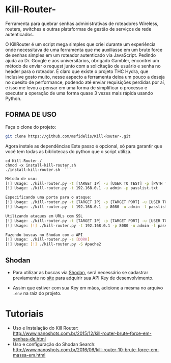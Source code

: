 # Kill-Router-
Ferramenta para quebrar senhas administrativas de roteadores Wireless, routers, switches e outras plataformas de gestão de serviços de rede autenticados. 


O KillRouter é um script mega simples que criei durante um experiência onde necessitava de uma ferramenta que me auxiliasse em um brute force de senhas simples em um roteador autenticado via JavaScript. Pedindo ajuda ao Dr. Google e aos universitários, obrigado Gambler, encontrei um método de enviar o request junto com a solicitação de usuário e senha no header para o roteador. É claro que existe o projeto THC Hydra, que inclusive gosto muito, nesse aspecto a ferramenta deixa um pouco a deseja no quesito de performance, podendo até enviar requisições perdidas por aí, e isso me levou a pensar em uma forma de simplificar o processo e executar a operação de uma forma quase 3 vezes mais rápida usando Python.


## FORMA DE USO 

Faça o clone do projeto:

```bash
git clone https://github.com/msfidelis/Kill-Router-.git  
```

Agora instale as dependências
Este passo é opcional, só para garantir que você tem todas as bibliotecas do python que o script utiliza.

```
cd Kill-Router-/  
chmod +x install-kill-router.sh  
./install-kill-router.sh  ```
```

```bash
Método de uso:
[!] Usage: ./kill-router.py -t [TARGET IP] -u [USER TO TEST] -p [PATH TO PASSLIST]  
[!] Usage: ./kill-router.py -t 192.168.0.1 -u admin -p passlist.txt  
```

```bash
Especificando uma porta para o ataque:
[!] Usage: ./kill-router.py -t [TARGET IP] -p [TARGET PORT] -u [USER TO TEST] -l [PATH TO PASSLIST]
[!] Usage: ./kill-router.py -t 192.168.0.1 -p 8080 -u admin -l passlist.txt

```


```bash
Utilizando ataques em URLs com SSL 
[!] Usage: ./kill-router.py -t [TARGET IP] -p [TARGET PORT] -u [USER TO TEST] -l [PATH TO PASSLIST] -m [PROTOCOL]
[!] Usage: [!] ./kill-router.py -t 192.168.0.1 -p 8080 -u admin -l passlist.txt -m https", 'red'
```

```bash
Fazendo buscas no Shodan com a API 
[!] Usage: ./kill-router.py -s [DORK]
[!] Usage: [!] ./kill-router.py -S Apache2
```

## Shodan 

* Para utilizar as buscas via [Shodan](https://shodan.io), será necessário se cadastrar previamente no [site](https://account.shodan.io/login) para adquirir sua API Key de desenvolvimento. 

* Assim que estiver com sua Key em mãos, adicione a mesma no arquivo `.env` na raiz do projeto.

# Tutoriais
* Uso e Instalação do Kill Router: http://www.nanoshots.com.br/2015/12/kill-router-brute-force-em-senhas-de.html
* Uso e configuração do Shodan Search: http://www.nanoshots.com.br/2016/06/kill-router-10-brute-force-em-massa-em.html
